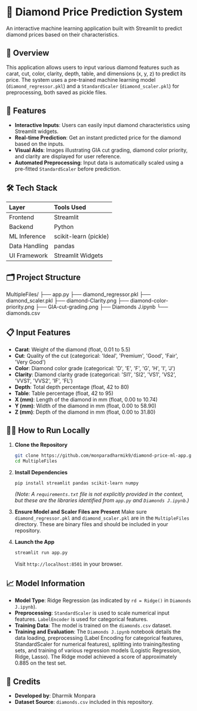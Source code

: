 # 💎 Diamond Price Prediction System

An interactive machine learning application built with Streamlit to predict diamond prices based on their characteristics.

## 📌 Overview

This application allows users to input various diamond features such as carat, cut, color, clarity, depth, table, and dimensions (x, y, z) to predict its price. The system uses a pre-trained machine learning model (`diamond_regressor.pkl`) and a `StandardScaler` (`diamond_scaler.pkl`) for preprocessing, both saved as pickle files.

## 🚀 Features

*   **Interactive Inputs**: Users can easily input diamond characteristics using Streamlit widgets.
*   **Real-time Prediction**: Get an instant predicted price for the diamond based on the inputs.
*   **Visual Aids**: Images illustrating GIA cut grading, diamond color priority, and clarity are displayed for user reference.
*   **Automated Preprocessing**: Input data is automatically scaled using a pre-fitted `StandardScaler` before prediction.

## 🛠️ Tech Stack

| Layer        | Tools Used          |
| :----------- | :------------------ |
| Frontend     | Streamlit           |
| Backend      | Python              |
| ML Inference | scikit-learn (pickle) |
| Data Handling| pandas              |
| UI Framework | Streamlit Widgets   |

## 🗂️ Project Structure
MultipleFiles/ ├── app.py ├── diamond_regressor.pkl ├── diamond_scaler.pkl ├── diamond-Clarity.png ├── diamond-color-priority.png ├── GIA-cut-grading.png ├── Diamonds J.ipynb └── diamonds.csv 


## 📋 Input Features

*   **Carat**: Weight of the diamond (float, 0.01 to 5.5)
*   **Cut**: Quality of the cut (categorical: 'Ideal', 'Premium', 'Good', 'Fair', 'Very Good')
*   **Color**: Diamond color grade (categorical: 'D', 'E', 'F', 'G', 'H', 'I', 'J')
*   **Clarity**: Diamond clarity grade (categorical: 'SI1', 'SI2', 'VS1', 'VS2', 'VVS1', 'VVS2', 'IF', 'FL')
*   **Depth**: Total depth percentage (float, 42 to 80)
*   **Table**: Table percentage (float, 42 to 95)
*   **X (mm)**: Length of the diamond in mm (float, 0.00 to 10.74)
*   **Y (mm)**: Width of the diamond in mm (float, 0.00 to 58.90)
*   **Z (mm)**: Depth of the diamond in mm (float, 0.00 to 31.80)

## 🧑‍💻 How to Run Locally

1.  **Clone the Repository**
    ```bash
    git clone https://github.com/monparadharmik9/diamond-price-ml-app.git
    cd MultipleFiles
    ```

2.  **Install Dependencies**
    ```bash
    pip install streamlit pandas scikit-learn numpy
    ```
    *(Note: A `requirements.txt` file is not explicitly provided in the context, but these are the libraries identified from `app.py` and `Diamonds J.ipynb`.)*

3.  **Ensure Model and Scaler Files are Present**
    Make sure `diamond_regressor.pkl` and `diamond_scaler.pkl` are in the `MultipleFiles` directory. These are binary files and should be included in your repository.

4.  **Launch the App**
    ```bash
    streamlit run app.py
    ```
    Visit `http://localhost:8501` in your browser.

## 📈 Model Information

*   **Model Type**: Ridge Regression (as indicated by `rd = Ridge()` in `Diamonds J.ipynb`).
*   **Preprocessing**: `StandardScaler` is used to scale numerical input features. `LabelEncoder` is used for categorical features.
*   **Training Data**: The model is trained on the `diamonds.csv` dataset.
*   **Training and Evaluation**: The `Diamonds J.ipynb` notebook details the data loading, preprocessing (Label Encoding for categorical features, StandardScaler for numerical features), splitting into training/testing sets, and training of various regression models (Logistic Regression, Ridge, Lasso). The Ridge model achieved a score of approximately 0.885 on the test set.

## 🙏 Credits

*   **Developed by**: Dharmik Monpara
*   **Dataset Source**: `diamonds.csv` included in this repository.

